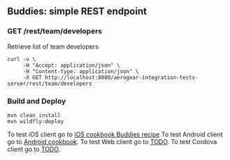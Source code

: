 ## Buddies: simple REST endpoint

### GET /rest/team/developers

Retrieve list of team developers

```
curl -v \
     -H "Accept: application/json" \
     -H "Content-type: application/json" \
     -X GET http://localhost:8080/aerogear-integration-tests-server/rest/team/developers
```


### Build and Deploy

	mvn clean install
	mvn wildfly:deploy

To test iOS client go to [iOS cookbook Buddies recipe](https://github.com/aerogear/aerogear-ios-cookbook/tree/master/Buddies)
To test Android client go to [Android cookbook](https://github.com/aerogear/aerogear-android-cookbook/tree/master/src/org/jboss/aerogear/cookbook/pipeline).
To test Web client go to [TODO]().
To test Cordova client go to [TODO]().
